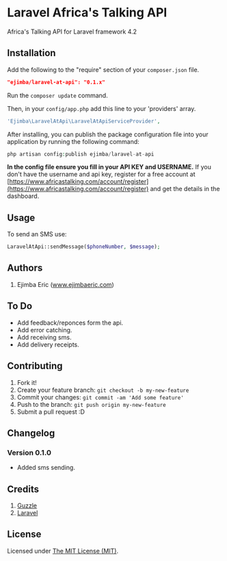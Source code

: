 # Laravel Africa's Talking API
Africa's Talking API for Laravel framework 4.2

## Installation

Add the following to the "require" section of your `composer.json` file.

```json
"ejimba/laravel-at-api": "0.1.x"
```
Run the `composer update` command.

Then, in your `config/app.php` add this line to your 'providers' array.

```php
'Ejimba\LaravelAtApi\LaravelAtApiServiceProvider',
```

After installing, you can publish the package configuration file into your application by running the following command:

```php
php artisan config:publish ejimba/laravel-at-api
```

**In the config file ensure you fill in your API KEY and USERNAME.** If you don't have the username and api key, register for a free account at [https://www.africastalking.com/account/register](https://www.africastalking.com/account/register) and get the details in the dashboard.

## Usage

To send an SMS use:

```php
LaravelAtApi::sendMessage($phoneNumber, $message);
```

## Authors

1. Ejimba Eric (www.ejimbaeric.com)

## To Do
- Add feedback/reponces form the api.
- Add error catching.
- Add receiving sms.
- Add delivery receipts.

## Contributing

1. Fork it!
2. Create your feature branch: `git checkout -b my-new-feature`
3. Commit your changes: `git commit -am 'Add some feature'`
4. Push to the branch: `git push origin my-new-feature`
5. Submit a pull request :D

## Changelog
### Version 0.1.0
- Added sms sending.

## Credits
1. [Guzzle](https://github.com/guzzle/guzzle)
2. [Laravel](laravel.com)

## License

Licensed under [The MIT License (MIT)](LICENSE).